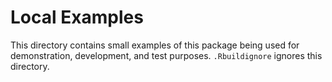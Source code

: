# Local Examples

This directory contains small examples of this package being used for demonstration, development, and test purposes. `.Rbuildignore` ignores this directory.
